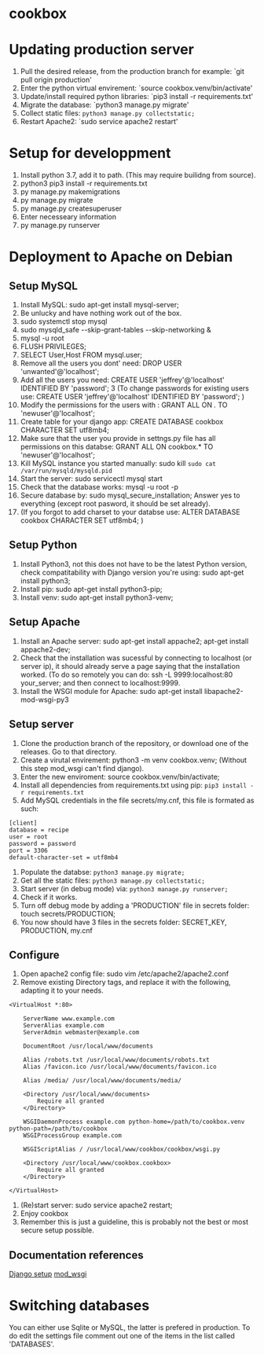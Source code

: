 # cookbox

# Updating production server

1) Pull the desired release, from the production branch for example: `git pull origin production'
1) Enter the python virtual envirement: `source cookbox.venv/bin/activate'
1) Update/install required python libraries: `pip3 install -r requirements.txt'
1) Migrate the database: `python3 manage.py migrate'
1) Collect static files: `python3 manage.py collectstatic;`
1) Restart Apache2: `sudo service apache2 restart'

# Setup for developpment

1) Install python 3.7, add it to path. (This may require builidng from source).
2) python3 pip3 install -r requirements.txt
7) py manage.py makemigrations
7) py manage.py migrate
8) py manage.py createsuperuser
9) Enter necesseary information
10) py manage.py runserver

# Deployment to Apache on Debian

## Setup MySQL

1) Install MySQL: sudo apt-get install mysql-server;
3) Be unlucky and have nothing work out of the box.
3) sudo systemctl stop mysql
3) sudo mysqld_safe --skip-grant-tables --skip-networking &
3) mysql -u root
4) FLUSH PRIVILEGES;
3) SELECT User,Host FROM mysql.user;
3) Remove all the users you dont' need: DROP USER 'unwanted'@'localhost';
3) Add all the users you need: CREATE USER 'jeffrey'@'localhost' IDENTIFIED BY 'password';
3 (To change passwords for existing users use: CREATE USER 'jeffrey'@'localhost' IDENTIFIED BY 'password'; )
3) Modify the permissions for the users with : GRANT ALL ON *.* TO 'newuser'@'localhost';
3) Create table for your django app: CREATE DATABASE cookbox CHARACTER SET utf8mb4;
3) Make sure that the user you provide in settngs.py file has all permissions on this databse: GRANT ALL ON cookbox.* TO 'newuser'@'localhost';
4) Kill MySQL instance you started manually: sudo kill `sudo cat /var/run/mysqld/mysqld.pid`
5) Start the server: sudo servicectl mysql start
5) Check that the database works: mysql -u root -p
3) Secure database by: sudo mysql_secure_installation; Answer yes to everything (except root pasword, it should be set already).
1) (If you forgot to add charset to your databse use: ALTER DATABASE cookbox CHARACTER SET utf8mb4; )

## Setup Python

1) Install Python3, not this does not have to be the latest Python version, check compatitability with Django version you're using: sudo apt-get install python3;
1) Install pip: sudo apt-get install python3-pip;
1) Install venv: sudo apt-get install python3-venv;

## Setup Apache

1) Install an Apache server: sudo apt-get install appache2; apt-get install appache2-dev;
3) Check that the installation was sucessful by connecting to localhost (or server ip), it should already serve a page saying that the installation worked. (To do so remotely you can do: ssh -L 9999:localhost:80 your_server; and then connect to localhost:9999.
3) Install the WSGI  module for Apache: sudo apt-get install libapache2-mod-wsgi-py3


## Setup server
1) Clone the production branch of the repository, or download one of the releases. Go to that directory.
1) Create a virutal envirement: python3 -m venv cookbox.venv; (Without this step mod_wsgi can't find django).
1) Enter the new enviroment: source cookbox.venv/bin/activate;
3) Install all dependencies from requirements.txt using pip: `pip3 install -r requirements.txt`
2) Add MySQL credentials in the file secrets/my.cnf, this file is formated as such:
```
[client]
database = recipe
user = root
password = password
port = 3306
default-character-set = utf8mb4
```
1) Populate the databse: `python3 manage.py migrate;`
1) Get all the static files: `python3 manage.py collectstatic;`
1) Start server (in debug mode) via: `python3 manage.py runserver;`
1) Check if it works.
2) Turn off debug mode by adding a 'PRODUCTION' file in secrets folder: touch secrets/PRODUCTION;
2) You now should have 3 files in the secrets folder: SECRET_KEY, PRODUCTION, my.cnf

## Configure
1) Open apache2 config file: sudo vim /etc/apache2/apache2.conf
2) Remove existing Directory tags, and replace it with the following, adapting it to your needs.
```
<VirtualHost *:80>

    ServerName www.example.com
    ServerAlias example.com
    ServerAdmin webmaster@example.com

    DocumentRoot /usr/local/www/documents

    Alias /robots.txt /usr/local/www/documents/robots.txt
    Alias /favicon.ico /usr/local/www/documents/favicon.ico

    Alias /media/ /usr/local/www/documents/media/

    <Directory /usr/local/www/documents>
        Require all granted
    </Directory>

    WSGIDaemonProcess example.com python-home=/path/to/cookbox.venv python-path=/path/to/cookbox
    WSGIProcessGroup example.com

    WSGIScriptAlias / /usr/local/www/cookbox/cookbox/wsgi.py

    <Directory /usr/local/www/cookbox.cookbox>
        Require all granted
    </Directory>

</VirtualHost>
```
1) (Re)start server: sudo service apache2 restart;
1) Enjoy cookbox
1) Remember this is just a guideline, this is probably not the best or most secure setup possible.

## Documentation references
[Django setup](https://docs.djangoproject.com/en/2.1/howto/deployment/wsgi/modwsgi/)
[mod_wsgi](https://modwsgi.readthedocs.io/en/develop/user-guides/quick-configuration-guide.html)

# Switching databases
You can either use Sqlite or MySQL, the latter is prefered in production. To do edit the settings file comment out one of the items in the list called 'DATABASES'.
